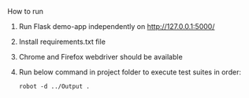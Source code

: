 How to run
1. Run Flask demo-app independently on http://127.0.0.1:5000/
2. Install requirements.txt file
3. Chrome and Firefox webdriver should be available
4. Run below command in project folder to execute test suites in order:

    `robot -d ../Output .`
